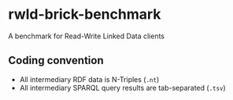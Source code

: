 # rwld-brick-benchmark
A benchmark for Read-Write Linked Data clients

## Coding convention
* All intermediary RDF data is N-Triples (`.nt`)
* All intermediary SPARQL query results are tab-separated (`.tsv`)

